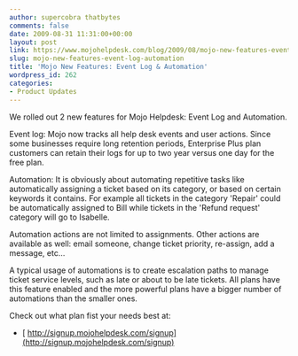 ```yaml
---
author: supercobra thatbytes
comments: false
date: 2009-08-31 11:31:00+00:00
layout: post
link: https://www.mojohelpdesk.com/blog/2009/08/mojo-new-features-event-log-automation/
slug: mojo-new-features-event-log-automation
title: 'Mojo New Features: Event Log & Automation'
wordpress_id: 262
categories:
- Product Updates
---
```


We rolled out 2  new features for Mojo Helpdesk: Event Log and Automation.  
  
Event log: Mojo now tracks all help desk events and user actions. Since some businesses require long retention periods, Enterprise Plus plan customers can retain their logs for up to two year versus one day for the free plan.  
  
Automation: It is obviously about automating repetitive tasks like automatically assigning a ticket based on its category, or based on certain keywords it contains. For example all tickets in the category 'Repair' could be automatically assigned to Bill while tickets in the 'Refund request' category will go to Isabelle.  
  
Automation actions are not limited to assignments. Other actions are available as well: email someone, change ticket priority, re-assign, add a message, etc...  
  
A typical usage of automations is to create escalation paths to manage ticket service levels, such as late or about to be late tickets. All plans have this feature enabled and the more powerful plans have a bigger number of automations than the smaller ones.  
  
Check out what plan fist your needs best at:  


  * [ http://signup.mojohelpdesk.com/signup](http://signup.mojohelpdesk.com/signup)
